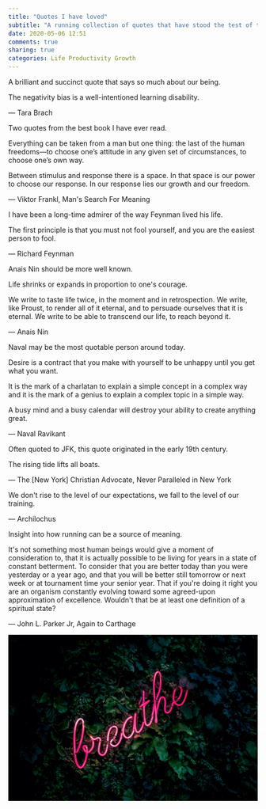 ```yaml
---
title: "Quotes I have loved"
subtitle: "A running collection of quotes that have stood the test of time."
date: 2020-05-06 12:51
comments: true
sharing: true
categories: Life Productivity Growth
---
```


A brilliant and succinct quote that says so much about our being.

The negativity bias is a well-intentioned learning disability.

— Tara Brach

Two quotes from the best book I have ever read.

Everything can be taken from a man but one thing: the last of the human freedoms—to choose one’s attitude in any given set of circumstances, to choose one’s own way.

Between stimulus and response there is a space. In that space is our power to choose our response. In our response lies our growth and our freedom.

— Viktor Frankl, Man's Search For Meaning

I have been a long-time admirer of the way Feynman lived his life.

The first principle is that you must not fool yourself, and you are the easiest person to fool.

— Richard Feynman

Anais Nin should be more well known.

Life shrinks or expands in proportion to one's courage.

We write to taste life twice, in the moment and in retrospection. We write, like Proust, to render all of it eternal, and to persuade ourselves that it is eternal. We write to be able to transcend our life, to reach beyond it.

— Anais Nin

Naval may be the most quotable person around today.

<!-- more -->

Desire is a contract that you make with yourself to be unhappy until you get what you want.

It is the mark of a charlatan to explain a simple concept in a complex way and it is the mark of a genius to explain a complex topic in a simple way.

A busy mind and a busy calendar will destroy your ability to create anything great.

— Naval Ravikant

Often quoted to JFK, this quote originated in the early 19th century.

The rising tide lifts all boats.

— The [New York] Christian Advocate, Never Paralleled in New York

We don't rise to the level of our expectations, we fall to the level of our training.

— Archilochus

Insight into how running can be a source of meaning.

It's not something most human beings would give a moment of consideration to, that it is actually possible to be living for years in a state of constant betterment. To consider that you are better today than you were yesterday or a year ago, and that you will be better still tomorrow or next week or at tournament time your senior year. That if you're doing it right you are an organism constantly evolving toward some agreed-upon approximation of excellence. Wouldn't that be at least one definition of a spiritual state?

— John L. Parker Jr, Again to Carthage


![Breathe](/assets/images/just_breathe.jpg "Breathe")
